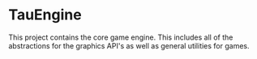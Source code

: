# TauEngine

This project contains the core game engine. This includes all of the abstractions for the graphics API's as well as general utilities for games.